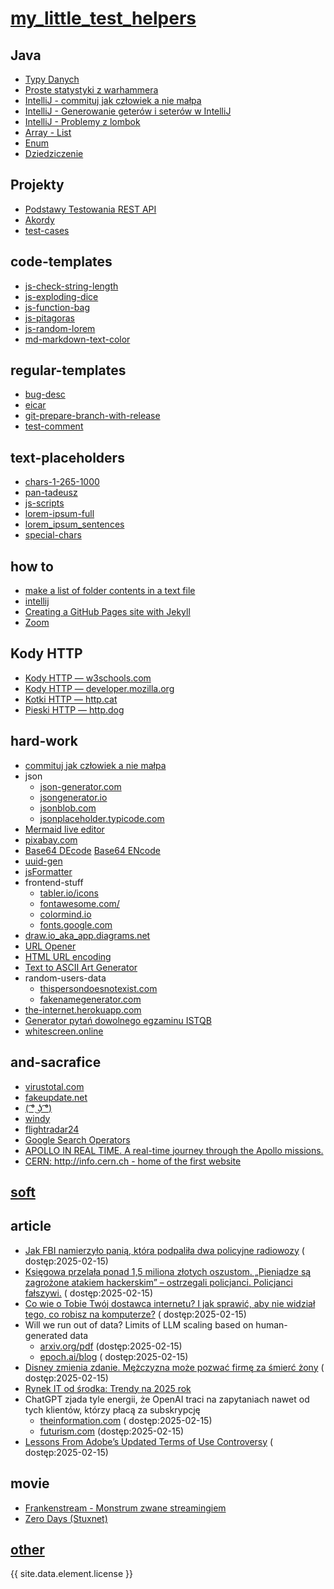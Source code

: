 # [my_little_test_helpers](https://kadote870.github.io/my_little_test_helpers/)

## Java

* [Typy Danych](content/java/typy-danych.md)
* [Proste statystyki z warhammera](content/java/warhammer-stats.md)
* [IntelliJ - commituj jak człowiek a nie małpa](content/how-to/intellij.md)
* [IntelliJ - Generowanie geterów i seterów w IntelliJ](content/java/intellij-getter-setter.md)
* [IntelliJ - Problemy z lombok](content/java/lombok-problems.md)
* [Array - List](content/java/array-list.md)
* [Enum](content/java/enum.md)
* [Dziedziczenie](content/java/enum.md)

## Projekty

* [Podstawy Testowania REST API](https://kadote870.github.io/podstawytestowaniarestapi/)
* [Akordy](https://kadote870.github.io/akordy/)
* [test-cases](https://kadote870.github.io/test-cases/)

## code-templates

* [js-check-string-length](content/code-templates/js-check-string-length.md)
* [js-exploding-dice](content/code-templates/js-exploding-dice.md)
* [js-function-bag](content/code-templates/js-function-bag.md)
* [js-pitagoras](content/code-templates/js-pitagoras.md)
* [js-random-lorem](content/code-templates/js-random-lorem.md)
* [md-markdown-text-color](content/code-templates/md-markdown-text-color.md)

## regular-templates

* [bug-desc](content/regular-templates/bug-desc.md)
* [eicar](content/regular-templates/eicar.md)
* [git-prepare-branch-with-release](content/regular-templates/git-prepare-branch-with-release.md)
* [test-comment](content/regular-templates/test-comment.md)

## text-placeholders

* [chars-1-265-1000](content/text-placeholders/chars-1-265.md)
* [pan-tadeusz](content/text-placeholders/pan-tadeusz.md)
* [js-scripts](content/text-placeholders/js-scripts.md)
* [lorem-ipsum-full](content/text-placeholders/lorem-ipsum-full.md)
* [lorem_ipsum_sentences](content/text-placeholders/lorem_ipsum_sentences.md)
* [special-chars](content/text-placeholders/special-chars.md)

## how to

* [make a list of folder contents in a text file](content/how-to/folder-content.md)
* [intellij](content/how-to/intellij.md)
* [Creating a GitHub Pages site with Jekyll](content/how-to/jekyll.md)
* [Zoom](content/how-to/zoom.md)

## Kody HTTP

* [Kody HTTP — w3schools.com](https://www.w3schools.com/tags/ref_httpmessages.asp)
* [Kody HTTP — developer.mozilla.org](https://developer.mozilla.org/en-US/docs/Web/HTTP/Status)
* [Kotki HTTP — http.cat](https://http.cat/)
* [Pieski HTTP — http.dog](https://http.dog/)

## hard-work

* [commituj jak człowiek a nie małpa](content/how-to/intellij.md)
* json
    * [json-generator.com](https://json-generator.com/)
    * [jsongenerator.io](https://www.jsongenerator.io/)
    * [jsonblob.com](https://jsonblob.com/)
    * [jsonplaceholder.typicode.com](https://jsonplaceholder.typicode.com/)
* [Mermaid live editor](https://mermaid.live/edit)
* [pixabay.com](https://pixabay.com/)
* [Base64 DEcode](https://www.base64decode.org/) [Base64 ENcode](https://www.base64encode.org/)
* [uuid-gen](https://www.uuidgenerator.net/api/version4/2)
* [jsFormatter](https://beautifier.io/)
* frontend-stuff
    * [tabler.io/icons](https://tabler.io/icons)
    * [fontawesome.com/](https://fontawesome.com/)
    * [colormind.io](http://colormind.io/)
    * [fonts.google.com](https://fonts.google.com/)
* [draw.io_aka_app.diagrams.net](https://app.diagrams.net/)
* [URL Opener](https://www.10bestseo.com/url-opener/)
* [HTML URL encoding](https://www.w3schools.com/html/html_urlencode.asp)
* [Text to ASCII Art Generator](https://patorjk.com/software/taag/#p=display&f=Graffiti&t=Type%20Something%20)
* random-users-data
    * [thispersondoesnotexist.com](https://thispersondoesnotexist.com/)
    * [fakenamegenerator.com](https://www.fakenamegenerator.com/)
* [the-internet.herokuapp.com](https://the-internet.herokuapp.com/)
* [Generator pytań dowolnego egzaminu ISTQB](https://testerzy.pl/baza-wiedzy/artykuly/generator-pytan-dowolnego-egzaminu-istqb)
* [whitescreen.online](https://www.whitescreen.online/)

## and-sacrafice

* [virustotal.com](https://www.virustotal.com/gui/home/upload)
* [fakeupdate.net](https://fakeupdate.net/)
* [( ͡° ͜ʖ ͡°)](https://piliapp.com/emoticon/lenny-face/)
* [windy](https://www.windy.com/pl/-Radar-pogodowy-radar?radar,50.155,22.206,9)
* [flightradar24](https://www.flightradar24.com/49.90,21.34/9)
* [Google Search Operators](https://moz.com/learn/seo/search-operators)
* [APOLLO IN REAL TIME. A real-time journey through the Apollo missions.](https://apolloinrealtime.org/)
* [CERN: http://info.cern.ch - home of the first website](https://info.cern.ch/)

## [soft](content/soft.md)

## article

* [Jak FBI namierzyło panią, która podpaliła dwa policyjne radiowozy](https://zaufanatrzeciastrona.pl/post/jak-fbi-namierzylo-pania-ktora-podpalila-dwa-policyjne-radiowozy/) (
  dostęp:2025-02-15)
* [Księgowa przelała ponad 1,5 miliona złotych oszustom. „Pieniądze są zagrożone atakiem hackerskim” – ostrzegali policjanci. Policjanci fałszywi.](https://sekurak.pl/ksiegowa-przelala-ponad-15-miliona-zlotych-oszustom-pieniadze-sa-zagrozone-atakiem-hackerskim-ostrzegali-policjanci-policjanci-falszywi) (
  dostęp:2025-02-15)
* [Co wie o Tobie Twój dostawca internetu? I jak sprawić, aby nie widział tego, co robisz na komputerze?](https://niebezpiecznik.pl/post/co-wie-o-tobie-twoj-dostawca-internetu-i-jak-sprawic-aby-nie-widzial-tego-co-robisz-na-komputerze/) (
  dostęp:2025-02-15)
* Will we run out of data? Limits of LLM scaling based on human-generated data
    * [arxiv.org/pdf](https://arxiv.org/pdf/2211.04325) (dostęp:2025-02-15)
    * [epoch.ai/blog](https://epoch.ai/blog/will-we-run-out-of-data-limits-of-llm-scaling-based-on-human-generated-data) (
      dostęp:2025-02-15)
* [Disney zmienia zdanie. Mężczyzna może pozwać firmę za śmierć żony](https://angora24.pl/swiat/disney-zmienia-zdanie-mezczyzna-moze-pozwac-firme-za-smierc-zony) (
  dostęp:2025-02-15)
* [Rynek IT od środka: Trendy na 2025 rok](content/articles/report-2025.md)
* ChatGPT zjada tyle energii, że OpenAI traci na zapytaniach nawet od tych klientów, którzy płacą za subskrypcję
    * [theinformation.com](https://www.theinformation.com/articles/openai-coo-says-chatgpt-passed-11-million-paying-subscribers) (
      dostęp:2025-02-15)
    * [futurism.com](https://futurism.com/the-byte/openai-o3-cost-per-query) (dostęp:2025-02-15)
* [Lessons From Adobe’s Updated Terms of Use Controversy](https://www.trustlab.com/post/lessons-from-adobes-updated-terms-of-use-controversy) (
  dostęp:2025-02-15)

## movie

* [Frankenstream - Monstrum zwane streamingiem](content/movie/frankenstream.md)
* [Zero Days (Stuxnet)](https://www.youtube.com/watch?v=uNQlTr3_CSE)

## [other](content/other.md)


{{ site.data.element.license }}